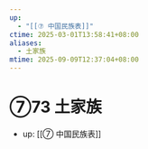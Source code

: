 ```yaml
---
up:
  - "[[⑦ 中国民族表]]"
ctime: 2025-03-01T13:58:41+08:00
aliases:
  - 土家族
mtime: 2025-09-09T12:37:04+08:00
---
```


# ⑦73 土家族

- up: [[⑦ 中国民族表]]
